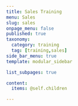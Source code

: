 ```yaml
---
title: Sales Training
menu: Sales
slug: sales
onpage_menu: false
published: true
taxonomy:
  category: training
  tag: [training,sales]
side_bar_menu: true
template: modular_sidebar

list_subpages: true

content:
  items: @self.children

---
```

